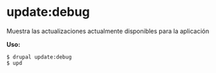 # update:debug
Muestra las actualizaciones actualmente disponibles para la aplicación

**Uso:**
```
$ drupal update:debug
$ upd  
```
